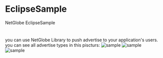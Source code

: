 # EclipseSample
NetGlobe EclipseSample
#
you can use NetGlobe Library to push advertise to your application's users.
you can see all advertise types in this piscturs:
![sample](help/badger.png)
![sample](help/12.png)
![sample](help/Screenshot_2016-09-04-10-42-58.png)
